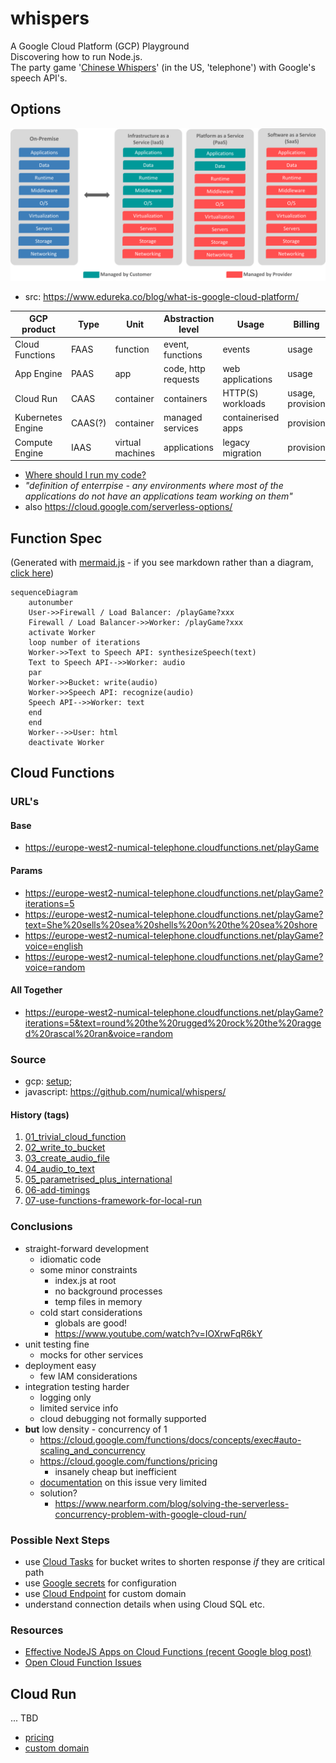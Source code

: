# whispers

A Google Cloud Platform (GCP) Playground  
Discovering how to run Node.js.  
The party game '[Chinese Whispers](https://en.wikipedia.org/wiki/Telephone_(game))' (in the US, 'telephone') with Google's speech API's.

## Options

![xAAS Comparison](/images/cloud-service-types.png)

* src: https://www.edureka.co/blog/what-is-google-cloud-platform/

| GCP product | Type | Unit | Abstraction level | Usage | Billing | Project focus |
| --- | --- | --- | --- | --- | --- | --- |
| Cloud Functions | FAAS | function | event, functions | events | usage | dev |
| App Engine | PAAS  | app | code, http requests | web applications | usage | dev |
| Cloud Run | CAAS | container | containers | HTTP(S) workloads | usage, provision | dev(/ops) |
| Kubernetes Engine | CAAS(?)| container | managed services | containerised apps | provision | ops|
| Compute Engine | IAAS | virtual machines | applications | legacy migration | provision | ops |

* [Where should I run my code?](https://www.youtube.com/watch?v=wzPmgWJ5fpU&feature=youtu.be)
* _"definition of enterrpise - any environments where most of the applications do not have an applications team working
  on them"_
* also https://cloud.google.com/serverless-options/   
  
## Function Spec
(Generated with [mermaid.js](https://mermaid-js.github.io/mermaid/#/) - if you see markdown rather than a diagram, [click here](./images/functional-spec.png))
```mermaid
sequenceDiagram
    autonumber
    User->>Firewall / Load Balancer: /playGame?xxx
    Firewall / Load Balancer->>Worker: /playGame?xxx
    activate Worker
    loop number of iterations
    Worker->>Text to Speech API: synthesizeSpeech(text)
    Text to Speech API-->>Worker: audio
    par 
    Worker->>Bucket: write(audio)
    Worker->>Speech API: recognize(audio)
    Speech API-->>Worker: text
    end
    end
    Worker-->>User: html
    deactivate Worker
```

## Cloud Functions

### URL's

#### Base

* https://europe-west2-numical-telephone.cloudfunctions.net/playGame

#### Params

* https://europe-west2-numical-telephone.cloudfunctions.net/playGame?iterations=5
* https://europe-west2-numical-telephone.cloudfunctions.net/playGame?text=She%20sells%20sea%20shells%20on%20the%20sea%20shore
* https://europe-west2-numical-telephone.cloudfunctions.net/playGame?voice=english
* https://europe-west2-numical-telephone.cloudfunctions.net/playGame?voice=random

#### All Together

* https://europe-west2-numical-telephone.cloudfunctions.net/playGame?iterations=5&text=round%20the%20rugged%20rock%20the%20ragged%20rascal%20ran&voice=random

### Source
* gcp: [setup](./docs/setup.md);
* javascript: https://github.com/numical/whispers/

#### History (tags)

1. [01_trivial_cloud_function](https://github.com/numical/whispers/releases/tag/01_trivial_cloud_function)
2. [02_write_to_bucket](https://github.com/numical/whispers/releases/tag/02_write_to_bucket)
3. [03_create_audio_file](https://github.com/numical/whispers/releases/tag/03_create_audio_file)
4. [04_audio_to_text](https://github.com/numical/whispers/releases/tag/04_audio_to_text)
5. [05_parametrised_plus_international](https://github.com/numical/whispers/releases/tag/05_parametrised_plus_international)
6. [06-add-timings](https://github.com/numical/whispers/releases/tag/06_add_timings)
7. [07-use-functions-framework-for-local-run](https://github.com/numical/whispers/releases/tag/07-use-functions-framework-for-local-run)


### Conclusions

* straight-forward development
    * idiomatic code
    * some minor constraints
        * index.js at root
        * no background processes
        * temp files in memory
    * cold start considerations
        * globals are good!
        * https://www.youtube.com/watch?v=IOXrwFqR6kY
* unit testing fine
    * mocks for other services
* deployment easy
    * few IAM considerations
* integration testing harder
    * logging only
    * limited service info
    * cloud debugging not formally supported
* **but** low density - concurrency of 1
    * https://cloud.google.com/functions/docs/concepts/exec#auto-scaling_and_concurrency
    * https://cloud.google.com/functions/pricing
        * insanely cheap but inefficient
    * [documentation](https://cloud.google.com/serverless-options/#advanced-tips-and-best-practices) on this issue very limited
    * solution?
        * https://www.nearform.com/blog/solving-the-serverless-concurrency-problem-with-google-cloud-run/

### Possible Next Steps

* use [Cloud Tasks](https://cloud.google.com/tasks) for bucket writes to shorten response *if* they are critical path
* use [Google secrets](https://cloud.google.com/secret-manager) for configuration
* use [Cloud Endpoint](  https://cloud.google.com/endpoints/docs/openapi/get-started-cloud-functions) for custom domain
* understand connection details when using Cloud SQL etc.

### Resources
* [Effective NodeJS Apps on Cloud Functions (recent Google blog post)](https://cloud.google.com/blog/products/serverless/running-effective-nodejs-apps-on-cloud-functions)
* [Open Cloud Function Issues](https://issuetracker.google.com/savedsearches/559729)

    
## Cloud Run

... TBD

* [pricing](https://cloud.google.com/run/pricing)
* [custom domain](https://cloud.google.com/run/docs/mapping-custom-domains)